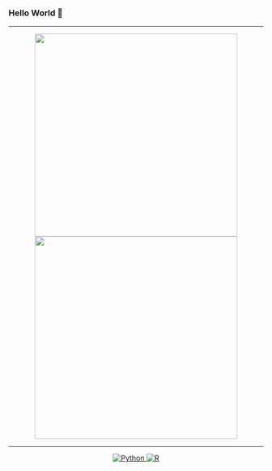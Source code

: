 ### Hello World 👋

---
<p align="center">
  <img src="https://github-readme-stats.vercel.app/api?username=SeveXtz&show_icons=true&theme=dark" width="400">
  <img src="https://github-readme-streak-stats.herokuapp.com?user=SeveXtz&theme=dark&hide_border=true" width="400">
</p>

---
<p align="center">
  <a href="https://www.python.org/" target="_blank">
    <img src="https://img.shields.io/badge/Python-%2314354C.svg?style=flat-square&logo=python&logoColor=white" alt="Python">
  </a>
  <a href="https://www.r-project.org/" target="_blank">
    <img src="https://img.shields.io/badge/R-%23276DC3.svg?style=flat-square&logo=R&logoColor=white" alt="R">
  </a>
  <a href="https://www.javascript.com/" target="_blank">
    <img src="https://img.shields.io/badge/JavaScript-%23F7DF1E.svg?sty…
      </a>


---
- 🔭 Explorador
- 👯 Colaborativo
